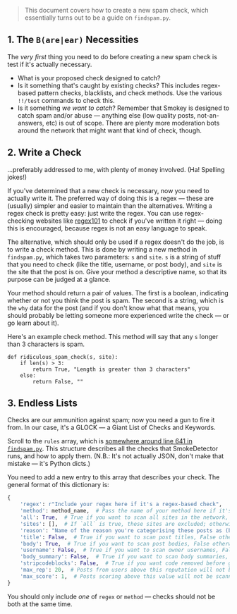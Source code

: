 > This document covers how to create a new spam check, which essentially turns out to be a guide on `findspam.py`.

## 1. The `B(are|ear)` Necessities
The *very first* thing you need to do before creating a new spam check is test if it's actually necessary.

- What is your proposed check designed to catch?
- Is it something that's caught by existing checks? This includes regex-based pattern checks, blacklists, and check methods. Use the various `!!/test` commands to check this.
- Is it something *we want to catch*? Remember that Smokey is designed to catch spam and/or abuse — anything else (low quality posts, not-an-answers, etc) is out of scope. There are plenty more moderation bots around the network that might want that kind of check, though.

## 2. Write a Check
...preferably addressed to me, with plenty of money involved. (Ha! Spelling jokes!)

If you've determined that a new check is necessary, now you need to actually write it. The preferred way of doing this is a regex — these are (usually) simpler and easier to maintain than the alternatives. Writing a regex check is pretty easy: just write the regex. You can use regex-checking websites like [regex101](http://regex101.com) to check if you've written it right — doing this is encouraged, because regex is not an easy language to speak.

The alternative, which should only be used if a regex doesn't do the job, is to write a check method. This is done by writing a new method in `findspam.py`, which takes two parameters: `s` and `site`. `s` is a string of stuff that you need to check (like the title, username, or post body), and `site` is the site that the post is on. Give your method a descriptive name, so that its purpose can be judged at a glance.

Your method should return a pair of values. The first is a boolean, indicating whether or not you think the post is spam. The second is a string, which is the `why` data for the post (and if you don't know what that means, you should probably be letting someone more experienced write the check — or go learn about it).

Here's an example check method. This method will say that any `s` longer than 3 characters is spam.

    def ridiculous_spam_check(s, site):
        if len(s) > 3:
            return True, "Length is greater than 3 characters"
        else:
            return False, ""

## 3. Endless Lists
Checks are our ammunition against spam; now you need a gun to fire it from. In our case, it's a GLOCK — a Giant List of Checks and Keywords.

Scroll to the `rules` array, which is [somewhere around line 641 in `findspam.py`](https://github.com/Charcoal-SE/SmokeDetector/blob/master/findspam.py#L641). This structure describes all the checks that SmokeDetector runs, and how to apply them. (N.B.: It's not actually JSON, don't make that mistake — it's Python dicts.)

You need to add a new entry to this array that describes your check. The general format of this dictionary is:

```python
{
    'regex': r"Include your regex here if it's a regex-based check",
    'method': method_name,  # Pass the name of your method here if it's a method-based check,
    'all': True,  # True if you want to scan all sites in the network, False otherwise,
    'sites': [],  # If `all` is true, these sites are excluded; otherwise, they are the only sites to get scanned
    'reason': "Name of the reason you're categorising these posts as (bad keyword, link at end of body, etc)",
    'title': False,  # True if you want to scan post titles, False otherwise
    'body': True,  # True if you want to scan post bodies, False otherwise
    'username': False,  # True if you want to scan owner usernames, False otherwise
    'body_summary': False,  # True if you want to scan body summaries, False otherwise
    'stripcodeblocks': False,  # True if you want code removed before getting passed to your check
    'max_rep': 20,  # Posts from users above this reputation will not be scanned
    'max_score': 1,  # Posts scoring above this value will not be scanned
}
```

You should only include *one* of `regex` or `method` — checks should not be both at the same time.